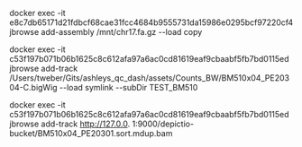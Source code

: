 docker exec -it e8c7db65171d21fdbcf68cae31fcc4684b9555731da15986e0295bcf97220cf4 jbrowse add-assembly /mnt/chr17.fa.gz --load copy

docker exec -it c53f197b071b06b1625c8c612afa97a6ac0cd81619eaf9cbaabf5fb7bd0115ed jbrowse add-track /Users/tweber/Gits/ashleys_qc_dash/assets/Counts_BW/BM510x04_PE20304-C.bigWig --load symlink --subDir TEST_BM510

docker exec -it c53f197b071b06b1625c8c612afa97a6ac0cd81619eaf9cbaabf5fb7bd0115ed jbrowse add-track http://127.0.0.
1:9000/depictio-bucket/BM510x04_PE20301.sort.mdup.bam
